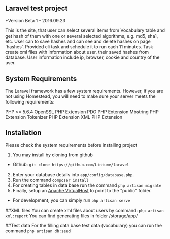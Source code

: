 
## Laravel test project
*Version Beta 1 - 2016.09.23

This is the site, that user can select several items from Vocabulary table and get hash of them with one or several selected algorithms, e.g. md5, sha1, etc.
User can to save hashes and can see and delete hashes on page 'hashes'.
Provided cli task and schedule it to run each 11 minutes. Task create xml files with information about user, their saved hashes from database. User information include ip, browser, cookie and country of the user.

## System Requirements

The Laravel framework has a few system requirements.
However, if you are not using Homestead, you will need to make sure your server meets the following requirements:

PHP >= 5.6.4
OpenSSL PHP Extension
PDO PHP Extension
Mbstring PHP Extension
Tokenizer PHP Extension
XML PHP Extension

## Installation

Please check the system requirements before installing project

1. You may install by cloning from github
  * Github: `git clone https://github.com/Lintume/laravel`
2. Enter your database details into `app/config/database.php`.
3. Run the command
`composer install`
4. For creating tables in data base run the command
`php artisan migrate`
5. Finally, setup an [Apache VirtualHost](http://httpd.apache.org/docs/current/vhosts/examples.html) to point to the "public" folder.
  * For development, you can simply run `php artisan serve`

##XML files
You can create xml files about users by command:
`php artisan xml:report`
You can find generating files in folder /storage/app/

##Test data
For the filling data base test data (vocabulary) you can run the command
`php artisan db:seed`



